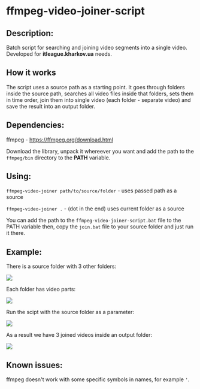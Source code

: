 # ffmpeg-video-joiner-script

## Description:
Batch script for searching and joining video segments into a single video. Developed for **itleague.kharkov.ua** needs.

## How it works
The script uses a source path as a starting point. It goes through folders inside the source path, searches all video files inside that folders, sets them in time order, join them into single video (each folder - separate video) and save the result into an output folder.

## Dependencies:
ffmpeg - https://ffmpeg.org/download.html

Download the library, unpack it whereever you want and add the path to the `ffmpeg/bin` directory to the **PATH** variable.

## Using:
`ffmpeg-video-joiner path/to/source/folder` - uses passed path as a source

`ffmpeg-video-joiner .` - (dot in the end) uses current folder as a source

You can add the path to the `ffmpeg-video-joiner-script.bat` file to the PATH variable then, copy the `join.bat` file to your source folder and just run it there.

## Example:
There is a source folder with 3 other folders:

![](https://github.com/sergeyvdovareize/ffmpeg-video-joiner-script/blob/master/screens/screen1.png)

Each folder has video parts:

![](https://github.com/sergeyvdovareize/ffmpeg-video-joiner-script/blob/master/screens/screen2.png)

Run the scipt with the source folder as a parameter:

![](https://github.com/sergeyvdovareize/ffmpeg-video-joiner-script/blob/master/screens/screen3.png)

As a result we have 3 joined videos inside an output folder:

![](https://github.com/sergeyvdovareize/ffmpeg-video-joiner-script/blob/master/screens/screen4.png)

## Known issues:

ffmpeg doesn't work with some specific symbols in names, for example `'`.
